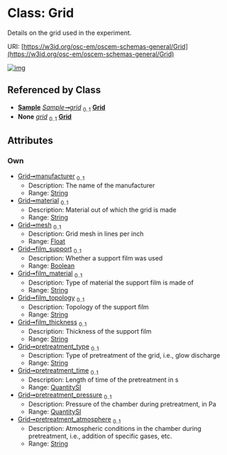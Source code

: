 
# Class: Grid

Details on the grid used in the experiment.

URI: [https://w3id.org/osc-em/oscem-schemas-general/Grid](https://w3id.org/osc-em/oscem-schemas-general/Grid)


[![img](https://yuml.me/diagram/nofunky;dir:TB/class/[Sample],[QuantitySI],[QuantitySI]<pretreatment_pressure%200..1-++[Grid&#124;manufacturer:string%20%3F;material:string%20%3F;mesh:float%20%3F;film_support:boolean%20%3F;film_material:string%20%3F;film_topology:string%20%3F;film_thickness:string%20%3F;pretreatment_type:string%20%3F;pretreatment_atmosphere:string%20%3F],[QuantitySI]<pretreatment_time%200..1-++[Grid],[Sample]++-%20grid%200..1>[Grid],[Sample]++-%20grid(i)%200..1>[Grid])](https://yuml.me/diagram/nofunky;dir:TB/class/[Sample],[QuantitySI],[QuantitySI]<pretreatment_pressure%200..1-++[Grid&#124;manufacturer:string%20%3F;material:string%20%3F;mesh:float%20%3F;film_support:boolean%20%3F;film_material:string%20%3F;film_topology:string%20%3F;film_thickness:string%20%3F;pretreatment_type:string%20%3F;pretreatment_atmosphere:string%20%3F],[QuantitySI]<pretreatment_time%200..1-++[Grid],[Sample]++-%20grid%200..1>[Grid],[Sample]++-%20grid(i)%200..1>[Grid])

## Referenced by Class

 *  **[Sample](Sample.md)** *[Sample➞grid](Sample_grid.md)*  <sub>0..1</sub>  **[Grid](Grid.md)**
 *  **None** *[grid](grid.md)*  <sub>0..1</sub>  **[Grid](Grid.md)**

## Attributes


### Own

 * [Grid➞manufacturer](Grid_manufacturer.md)  <sub>0..1</sub>
     * Description: The name of the manufacturer
     * Range: [String](types/String.md)
 * [Grid➞material](Grid_material.md)  <sub>0..1</sub>
     * Description: Material out of which the grid is made
     * Range: [String](types/String.md)
 * [Grid➞mesh](Grid_mesh.md)  <sub>0..1</sub>
     * Description: Grid mesh in lines per inch
     * Range: [Float](types/Float.md)
 * [Grid➞film_support](Grid_film_support.md)  <sub>0..1</sub>
     * Description: Whether a support film was used
     * Range: [Boolean](types/Boolean.md)
 * [Grid➞film_material](Grid_film_material.md)  <sub>0..1</sub>
     * Description: Type of material the support film is made of
     * Range: [String](types/String.md)
 * [Grid➞film_topology](Grid_film_topology.md)  <sub>0..1</sub>
     * Description: Topology of the support film
     * Range: [String](types/String.md)
 * [Grid➞film_thickness](Grid_film_thickness.md)  <sub>0..1</sub>
     * Description: Thickness of the support film
     * Range: [String](types/String.md)
 * [Grid➞pretreatment_type](Grid_pretreatment_type.md)  <sub>0..1</sub>
     * Description: Type of pretreatment of the grid, i.e., glow discharge
     * Range: [String](types/String.md)
 * [Grid➞pretreatment_time](Grid_pretreatment_time.md)  <sub>0..1</sub>
     * Description: Length of time of the pretreatment in s
     * Range: [QuantitySI](QuantitySI.md)
 * [Grid➞pretreatment_pressure](Grid_pretreatment_pressure.md)  <sub>0..1</sub>
     * Description: Pressure of the chamber during pretreatment, in Pa
     * Range: [QuantitySI](QuantitySI.md)
 * [Grid➞pretreatment_atmosphere](Grid_pretreatment_atmosphere.md)  <sub>0..1</sub>
     * Description: Atmospheric conditions in the chamber during pretreatment, i.e., addition of specific gases, etc.
     * Range: [String](types/String.md)
